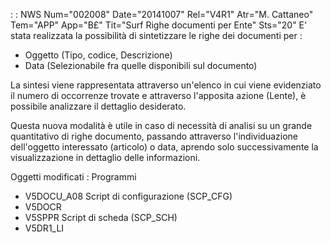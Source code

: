 :  : NWS Num="002008" Date="20141007" Rel="V4R1" Atr="M. Cattaneo" Tem="APP" App="B£" Tit="Surf Righe documenti per Ente" Sts="20"
E' stata realizzata la possibilità di sintetizzare le righe dei documenti per : 
* Oggetto (Tipo, codice, Descrizione)
* Data    (Selezionabile fra quelle disponibili sul documento)

La sintesi viene rappresentata attraverso un'elenco in cui viene evidenziato il numero di occorrenze
trovate e attraverso l'apposita azione (Lente), è possibile analizzare il dettaglio desiderato.

Questa nuova modalità è utile in caso di necessità di analisi su un grande quantitativo di righe documento, passando attraverso l'individuazione dell'oggetto interessato (articolo) o data, aprendo solo successivamente la visualizzazione in dettaglio delle informazioni.

Oggetti modificati : 
Programmi
- V5DOCU_A08
Script di configurazione (SCP_CFG)
- V5DOCR
- V5SPPR
Script di scheda (SCP_SCH)
- V5DR1_LI
